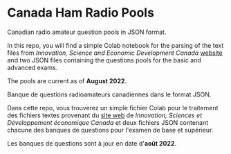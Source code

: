 # Canada Ham Radio Pools
Canadian radio amateur question pools in JSON format.

In this repo, you will find a simple Colab notebook for the parsing of the text files from *Innovation, Science and Economic Development Canada* [website](https://ic.gc.ca/eic/site/025.nsf/eng/h_00004.html) and two JSON files containing the questions pools for the basic and advanced exams.

The pools are current as of **August 2022**.

Banque de questions radioamateurs canadiennes dans le format JSON.

Dans cette repo, vous trouverez un simple fichier Colab pour le traitement des fichiers textes provenant du [site web](https://ic.gc.ca/eic/site/025.nsf/eng/h_00004.html) de *Innovation, Sciences et Développement économique Canada* et deux fichiers JSON contenant chacune des banques de questions pour l'examen de base et supérieur.

Les banques de questions sont à jour en date d'**août 2022**.
